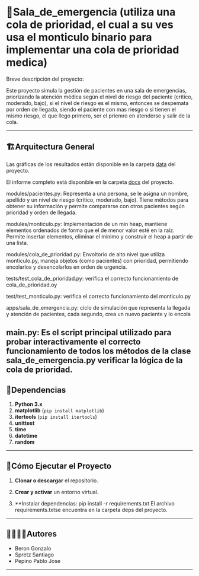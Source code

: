 # 🐍Sala_de_emergencia (utiliza una cola de prioridad, el cual a su ves usa el monticulo binario para implementar una cola de prioridad medica) 

Breve descripción del proyecto:

Este proyecto simula la gestión de pacientes en una sala de emergencias, priorizando la atención médica según el nivel de riesgo del paciente (crítico, moderado, bajo), si el nivel de riesgo es el mismo, entonces se despemata por orden de llegada, siendo el paciente con mas riesgo o si tienen el mismo riesgo, el que llego primero, ser el priemro en atenderse y salir de la cola.

---
## 🏗Arquitectura General

Las gráficas de los resultados están disponible en la carpeta [data](./data) del proyecto.

El informe completo está disponible en la carpeta [docs](./docs) del proyecto.

modules/pacientes.py: Representa a una persona, se le asigna un nombre, apellido y un nivel de riesgo (crítico, moderado, bajo). Tiene métodos para obtener su información y permite compararse con otros pacientes según prioridad y orden de llegada.

modules/monticulo.py: Implementación de un min heap, mantiene elementos ordenados de forma que el de menor valor esté en la raíz. Permite insertar elementos, eliminar el mínimo y construir el heap a partir de una lista.

modules/cola_de_prioridad.py: Envoltorio de alto nivel que utiliza monticulo.py, maneja objetos (como pacientes) con prioridad, permitiendo encolarlos y desencolarlos en orden de urgencia.

tests/test_cola_de_prioridad.py: verifica el correcto funcionamiento de cola_de_prioridad.oy

test/test_monticulo.py: verifica el correcto funcionamiento del monticulo.py

apps/sala_de_emergencia.py:  ciclo de simulación que representa la llegada y atención de pacientes, cada segundo, crea un nuevo paciente y lo encola

main.py: Es el script principal utilizado para probar interactivamente el correcto funcionamiento de todos los métodos de la clase sala_de_emergencia.py verificar la lógica de la cola de prioridad.
---
## 📑Dependencias

1. **Python 3.x**
2. **matplotlib** (`pip install matplotlib`)
3. **itertools** (`pip install itertools`)
4. **unittest**
5. **time**
6. **datetime**
7. **random**

---
## 🚀Cómo Ejecutar el Proyecto
1. **Clonar o descargar** el repositorio.

2. **Crear y activar** un entorno virtual.

3. **Instalar dependencias:
  pip install -r requirements.txt
El archivo requirements.txtse encuentra en la carpeta deps del proyecto.
---
## 🙎‍♀️🙎‍♂️Autores

- Beron Gonzalo
- Spretz Santiago
- Pepino Pablo Jose

---
